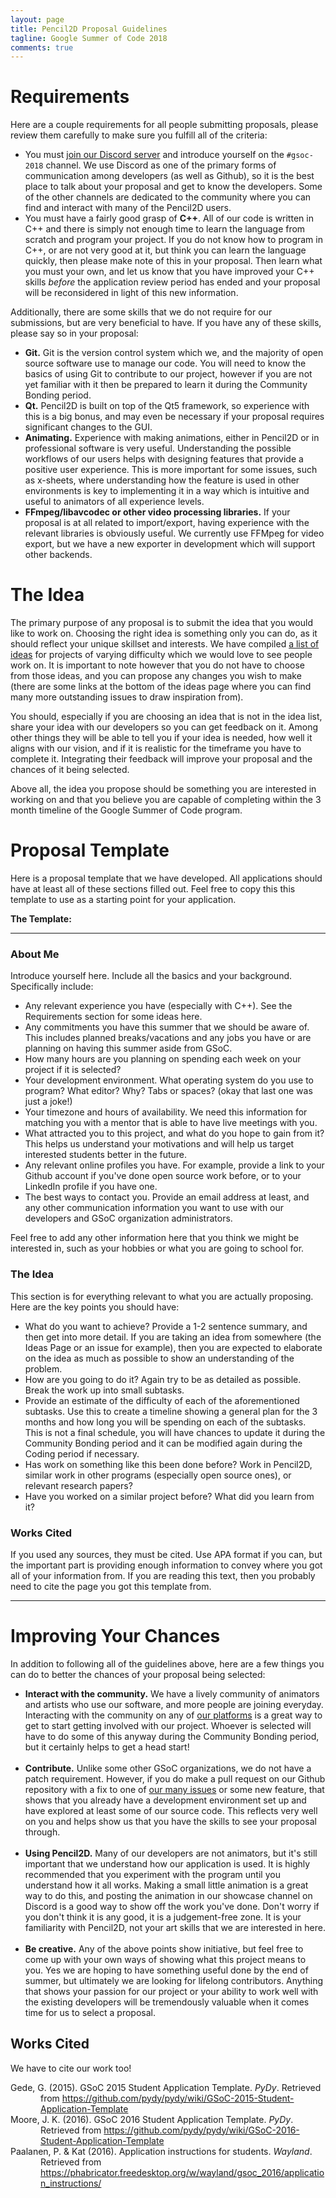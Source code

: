 ```yaml
---
layout: page
title: Pencil2D Proposal Guidelines
tagline: Google Summer of Code 2018
comments: true
---
```


<style type="text/css">
#references > cite {
  font-style: normal;
  display: block;
}

#references > cite > em {
  font-style: italic;
}
</style>

# Requirements

Here are a couple requirements for all people submitting proposals, please
review them carefully to make sure you fulfill all of the criteria:

- You must [join our Discord server](https://discord.gg/8FxdV2g) and introduce
yourself on the `#gsoc-2018` channel. We use Discord as one of the primary forms
of communication among developers (as well as Github), so it is the best place
to talk about your proposal and get to know the developers. Some of the other
channels are dedicated to the community where you can find and interact with
many of the Pencil2D users.
- You must have a fairly good grasp of **C++**. All of our code is written in C++
and there is simply not enough time to learn the language from scratch and
program your project. If you do not know how to program in C++, or are not very
good at it, but think you can learn the language quickly, then please make note
of this in your proposal. Then learn what you must your own, and let us know
that you have improved your C++ skills *before* the application review period
has ended and your proposal will be reconsidered in light of this new
information.

Additionally, there are some skills that we do not require for our submissions,
but are very beneficial to have. If you have any of these skills, please say so
in your proposal:
- **Git.** Git is the version control system which we, and the majority of open
source software use to manage our code. You will need to know the basics of
using Git to contribute to our project, however if you are not yet familiar with
it then be prepared to learn it during the Community Bonding period.
- **Qt.** Pencil2D is built on top of the Qt5 framework, so experience with this is
a big bonus, and may even be necessary if your proposal requires significant
changes to the GUI.
- **Animating.** Experience with making animations, either in Pencil2D or in
professional software is very useful. Understanding the possible workflows of
our users helps with designing features that provide a positive user experience.
This is more important for some issues, such as x-sheets, where understanding
how the feature is used in other environments is key to implementing it in a way
which is intuitive and useful to animators of all experience levels.
- **FFmpeg/libavcodec or other video processing libraries.** If your proposal is at
all related to import/export, having experience with the relevant libraries is
obviously useful. We currently use FFMpeg for video export, but we have a new
exporter in development which will support other backends.

# The Idea

The primary purpose of any proposal is to submit the idea that you would like to
work on. Choosing the right idea is something only you can do, as it should
reflect your unique skillset and interests. We have compiled
[a list of ideas](ideas.html) for projects of varying difficulty which we would
love to see people work on. It is important to note however that you do not have
to choose from those ideas, and you can propose any changes you wish to make
(there are some links at the bottom of the ideas page where you can find many
more outstanding issues to draw inspiration from).

You should, especially if you are choosing an idea that is not in the idea list,
share your idea with our developers so you can get feedback on it. Among other
things they will be able to tell you if your idea is needed, how well it aligns
with our vision, and if it is realistic for the timeframe you have to complete
it. Integrating their feedback will improve your proposal and the chances of it
being selected.

Above all, the idea you propose should be something you are interested in
working on and that you believe you are capable of completing within the 3 month
timeline of the Google Summer of Code program.

# Proposal Template

Here is a proposal template that we have developed. All applications should have
at least all of these sections filled out. Feel free to copy this this template
to use as a starting point for your application.

**The Template:**
<hr/>

### About Me

Introduce yourself here. Include all the basics and your background.
Specifically include:
- Any relevant experience you have (especially with C++). See the Requirements
section for some ideas here.
- Any commitments you have this summer that we should be aware of. This includes
planned breaks/vacations and any jobs you have or are planning on having this
summer aside from GSoC.
- How many hours are you planning on spending each week on your project if it is
selected?
- Your development environment. What operating system do you use to program?
What editor? Why? Tabs or spaces? (okay that last one was just a joke!)
- Your timezone and hours of availability. We need this information for matching
you with a mentor that is able to have live meetings with you.
- What attracted you to this project, and what do you hope to gain from it? This
helps us understand your motivations and will help us target interested
students better in the future.
- Any relevant online profiles you have. For example, provide a link to your
Github account if you've done open source work before, or to your LinkedIn
profile if you have one.
- The best ways to contact you. Provide an email address at least, and any other
communication information you want to use with our developers and GSoC
organization administrators.

Feel free to add any other information here that you think we might be
interested in, such as your hobbies or what you are going to school for.

### The Idea

This section is for everything relevant to what you are actually proposing. Here
are the key points you should have:
- What do you want to achieve? Provide a 1-2 sentence summary, and then get into
more detail. If you are taking an idea from somewhere (the Ideas Page or an
issue for example), then you are expected to elaborate on the idea as much as
possible to show an understanding of the problem.
- How are you going to do it? Again try to be as detailed as possible. Break the
work up into small subtasks.
- Provide an estimate of the difficulty of each of the aforementioned subtasks.
Use this to create a timeline showing a general plan for the 3 months and how
long you will be spending on each of the subtasks. This is not a final schedule,
you will have chances to update it during the Community Bonding period and it
can be modified again during the Coding period if necessary.
- Has work on something like this been done before? Work in Pencil2D, similar
work in other programs (especially open source ones), or relevant research
papers?
- Have you worked on a similar project before? What did you learn from it?

### Works Cited

If you used any sources, they must be cited. Use APA format if you can, but the
important part is providing enough information to convey where you got all of
your information from. If you are reading this text, then you probably need to
cite the page you got this template from.

<hr/>

# Improving Your Chances

In addition to following all of the guidelines above, here are a few things you
can do to better the chances of your proposal being selected:

- **Interact with the community.** We have a lively community of animators and
artists who use our software, and more people are joining everyday. Interacting
with the community on any of
[our platforms](https://pencil2d.github.io/community/) is a great way to get to
start getting involved with our project. Whoever is selected will have to do
some of this anyway during the Community Bonding period, but it certainly helps
to get a head start! <br/><br/>
- **Contribute.** Unlike some other GSoC organizations, we do not have a patch
requirement. However, if you do make a pull request on our Github repository
with a fix to one of
[our many issues](https://github.com/pencil2d/pencil/issues) or some new
feature, that shows that you already have a development environment set up and
have explored at least some of our source code. This reflects very well on you
and helps show us that you have the skills to see your proposal through. <br/><br/>
- **Using Pencil2D.** Many of our developers are not animators, but it's still
important that we understand how our application is used. It is highly
recommended that you experiment with the program until you understand how it all
works. Making a small little animation is a great way to do this, and posting
the animation in our showcase channel on Discord is a good way to show off the
work you've done. Don't worry if you don't think it is any good, it is a
judgement-free zone. It is your familiarity with Pencil2D, not your art skills
that we are interested in here. <br/><br/>
- **Be creative.** Any of the above points show initiative, but feel free to come up
with your own ways of showing what this project means to you. Yes we are hoping
to have something useful done by the end of summer, but ultimately we are
looking for lifelong contributors. Anything that shows your passion for our
project or your ability to work well with the existing developers will be
tremendously valuable when it comes time for us to select a proposal.

## Works Cited
We have to cite our work too!

<div style="padding-left: 0.5in; text-indent: -0.5in;" id="references">
  <cite>Gede, G. (2015). GSoC 2015 Student Application Template. <em>PyDy</em>. Retrieved from <a href="https://github.com/pydy/pydy/wiki/GSoC-2015-Student-Application-Template"> https://github.com/pydy/pydy/wiki/GSoC-2015-Student-Application-Template</a></cite>
  <cite>Moore, J. K. (2016). GSoC 2016 Student Application Template. <em>PyDy</em>. Retrieved from <a href="https://github.com/pydy/pydy/wiki/GSoC-2016-Student-Application-Template">https://github.com/pydy/pydy/wiki/GSoC-2016-Student-Application-Template</a></cite>
  <cite>Paalanen, P. & Kat (2016). Application instructions for students. <em>Wayland</em>. Retrieved from <a href="https://phabricator.freedesktop.org/w/wayland/gsoc_2016/application_instructions/">https://phabricator.freedesktop.org/w/wayland/gsoc_2016/application_instructions/</a></cite>
</div>
